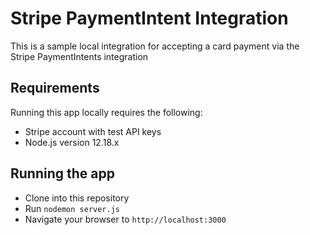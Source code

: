 # Stripe PaymentIntent Integration

This is a sample local integration for accepting a card payment via the Stripe PaymentIntents integration



## Requirements

Running this app locally requires the following:

* Stripe account with test API keys
* Node.js version 12.18.x

## Running the app

* Clone into this repository
* Run `nodemon server.js`
* Navigate your browser to `http://localhost:3000`
